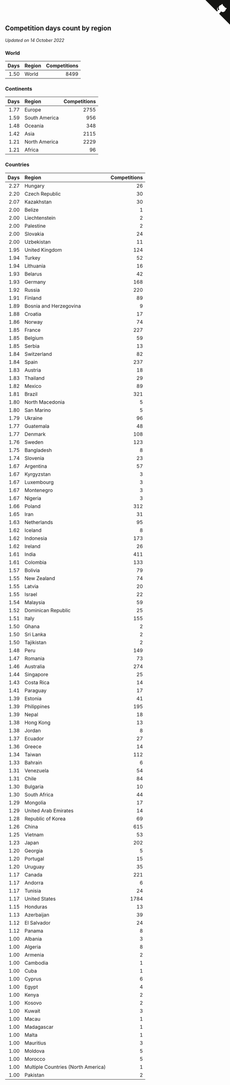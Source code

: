 ## Competition days count by region

*Updated on 14 October 2022*


### World

| Days | Region | Competitions |
| ---: | :--- | ---: |
| 1.50 | World | 8499 |

### Continents

| Days | Region | Competitions |
| ---: | :--- | ---: |
| 1.77 | Europe | 2755 |
| 1.59 | South America | 956 |
| 1.48 | Oceania | 348 |
| 1.42 | Asia | 2115 |
| 1.21 | North America | 2229 |
| 1.21 | Africa | 96 |

### Countries

| Days | Region | Competitions |
| ---: | :--- | ---: |
| 2.27 | Hungary | 26 |
| 2.20 | Czech Republic | 30 |
| 2.07 | Kazakhstan | 30 |
| 2.00 | Belize | 1 |
| 2.00 | Liechtenstein | 2 |
| 2.00 | Palestine | 2 |
| 2.00 | Slovakia | 24 |
| 2.00 | Uzbekistan | 11 |
| 1.95 | United Kingdom | 124 |
| 1.94 | Turkey | 52 |
| 1.94 | Lithuania | 16 |
| 1.93 | Belarus | 42 |
| 1.93 | Germany | 168 |
| 1.92 | Russia | 220 |
| 1.91 | Finland | 89 |
| 1.89 | Bosnia and Herzegovina | 9 |
| 1.88 | Croatia | 17 |
| 1.86 | Norway | 74 |
| 1.85 | France | 227 |
| 1.85 | Belgium | 59 |
| 1.85 | Serbia | 13 |
| 1.84 | Switzerland | 82 |
| 1.84 | Spain | 237 |
| 1.83 | Austria | 18 |
| 1.83 | Thailand | 29 |
| 1.82 | Mexico | 89 |
| 1.81 | Brazil | 321 |
| 1.80 | North Macedonia | 5 |
| 1.80 | San Marino | 5 |
| 1.79 | Ukraine | 96 |
| 1.77 | Guatemala | 48 |
| 1.77 | Denmark | 108 |
| 1.76 | Sweden | 123 |
| 1.75 | Bangladesh | 8 |
| 1.74 | Slovenia | 23 |
| 1.67 | Argentina | 57 |
| 1.67 | Kyrgyzstan | 3 |
| 1.67 | Luxembourg | 3 |
| 1.67 | Montenegro | 3 |
| 1.67 | Nigeria | 3 |
| 1.66 | Poland | 312 |
| 1.65 | Iran | 31 |
| 1.63 | Netherlands | 95 |
| 1.62 | Iceland | 8 |
| 1.62 | Indonesia | 173 |
| 1.62 | Ireland | 26 |
| 1.61 | India | 411 |
| 1.61 | Colombia | 133 |
| 1.57 | Bolivia | 79 |
| 1.55 | New Zealand | 74 |
| 1.55 | Latvia | 20 |
| 1.55 | Israel | 22 |
| 1.54 | Malaysia | 59 |
| 1.52 | Dominican Republic | 25 |
| 1.51 | Italy | 155 |
| 1.50 | Ghana | 2 |
| 1.50 | Sri Lanka | 2 |
| 1.50 | Tajikistan | 2 |
| 1.48 | Peru | 149 |
| 1.47 | Romania | 73 |
| 1.46 | Australia | 274 |
| 1.44 | Singapore | 25 |
| 1.43 | Costa Rica | 14 |
| 1.41 | Paraguay | 17 |
| 1.39 | Estonia | 41 |
| 1.39 | Philippines | 195 |
| 1.39 | Nepal | 18 |
| 1.38 | Hong Kong | 13 |
| 1.38 | Jordan | 8 |
| 1.37 | Ecuador | 27 |
| 1.36 | Greece | 14 |
| 1.34 | Taiwan | 112 |
| 1.33 | Bahrain | 6 |
| 1.31 | Venezuela | 54 |
| 1.31 | Chile | 84 |
| 1.30 | Bulgaria | 10 |
| 1.30 | South Africa | 44 |
| 1.29 | Mongolia | 17 |
| 1.29 | United Arab Emirates | 14 |
| 1.28 | Republic of Korea | 69 |
| 1.26 | China | 615 |
| 1.25 | Vietnam | 53 |
| 1.23 | Japan | 202 |
| 1.20 | Georgia | 5 |
| 1.20 | Portugal | 15 |
| 1.20 | Uruguay | 35 |
| 1.17 | Canada | 221 |
| 1.17 | Andorra | 6 |
| 1.17 | Tunisia | 24 |
| 1.17 | United States | 1784 |
| 1.15 | Honduras | 13 |
| 1.13 | Azerbaijan | 39 |
| 1.12 | El Salvador | 24 |
| 1.12 | Panama | 8 |
| 1.00 | Albania | 3 |
| 1.00 | Algeria | 8 |
| 1.00 | Armenia | 2 |
| 1.00 | Cambodia | 1 |
| 1.00 | Cuba | 1 |
| 1.00 | Cyprus | 6 |
| 1.00 | Egypt | 4 |
| 1.00 | Kenya | 2 |
| 1.00 | Kosovo | 2 |
| 1.00 | Kuwait | 3 |
| 1.00 | Macau | 1 |
| 1.00 | Madagascar | 1 |
| 1.00 | Malta | 1 |
| 1.00 | Mauritius | 3 |
| 1.00 | Moldova | 5 |
| 1.00 | Morocco | 5 |
| 1.00 | Multiple Countries (North America) | 1 |
| 1.00 | Pakistan | 2 |


<a href="https://github.com/JustinTimeCuber/wca_statistics" class="github-corner" aria-label="View source on Github"><svg width="80" height="80" viewBox="0 0 250 250" style="fill:#151513; color:#fff; position: absolute; top: 0; border: 0; right: 0;" aria-hidden="true"><path d="M0,0 L115,115 L130,115 L142,142 L250,250 L250,0 Z"></path><path d="M128.3,109.0 C113.8,99.7 119.0,89.6 119.0,89.6 C122.0,82.7 120.5,78.6 120.5,78.6 C119.2,72.0 123.4,76.3 123.4,76.3 C127.3,80.9 125.5,87.3 125.5,87.3 C122.9,97.6 130.6,101.9 134.4,103.2" fill="currentColor" style="transform-origin: 130px 106px;" class="octo-arm"></path><path d="M115.0,115.0 C114.9,115.1 118.7,116.5 119.8,115.4 L133.7,101.6 C136.9,99.2 139.9,98.4 142.2,98.6 C133.8,88.0 127.5,74.4 143.8,58.0 C148.5,53.4 154.0,51.2 159.7,51.0 C160.3,49.4 163.2,43.6 171.4,40.1 C171.4,40.1 176.1,42.5 178.8,56.2 C183.1,58.6 187.2,61.8 190.9,65.4 C194.5,69.0 197.7,73.2 200.1,77.6 C213.8,80.2 216.3,84.9 216.3,84.9 C212.7,93.1 206.9,96.0 205.4,96.6 C205.1,102.4 203.0,107.8 198.3,112.5 C181.9,128.9 168.3,122.5 157.7,114.1 C157.9,116.9 156.7,120.9 152.7,124.9 L141.0,136.5 C139.8,137.7 141.6,141.9 141.8,141.8 Z" fill="currentColor" class="octo-body"></path></svg></a><style>.github-corner:hover .octo-arm{animation:octocat-wave 560ms ease-in-out}@keyframes octocat-wave{0%,100%{transform:rotate(0)}20%,60%{transform:rotate(-25deg)}40%,80%{transform:rotate(10deg)}}@media (max-width:500px){.github-corner:hover .octo-arm{animation:none}.github-corner .octo-arm{animation:octocat-wave 560ms ease-in-out}}</style>
